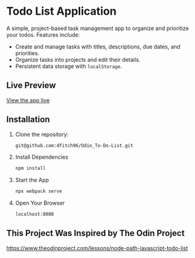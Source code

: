 # Todo List Application

A simple, project-based task management app to organize and prioritize your todos. Features include:

- Create and manage tasks with titles, descriptions, due dates, and priorities.  
- Organize tasks into projects and edit their details.  
- Persistent data storage with `localStorage`.

## Live Preview

[View the app live](https://dfitch96.github.io/Odin_To-Do-List/)

## Installation

1. Clone the repository:  
   ```bash
   git@github.com:dfitch96/Odin_To-Do-List.git
2. Install Dependencies
   ```bash
   npm install
3. Start the App
   ```bash
   npx webpack serve
4. Open Your Browser
   ```bash
   localhost:8080


## This Project Was Inspired by The Odin Project
https://www.theodinproject.com/lessons/node-path-javascript-todo-list


